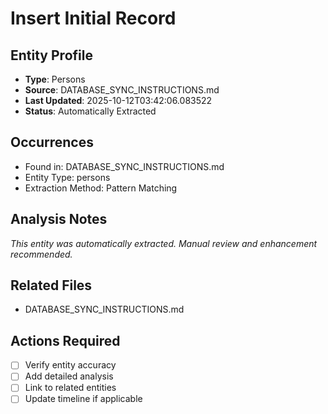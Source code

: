 # Insert Initial Record

## Entity Profile
- **Type**: Persons
- **Source**: DATABASE_SYNC_INSTRUCTIONS.md
- **Last Updated**: 2025-10-12T03:42:06.083522
- **Status**: Automatically Extracted

## Occurrences
- Found in: DATABASE_SYNC_INSTRUCTIONS.md
- Entity Type: persons
- Extraction Method: Pattern Matching

## Analysis Notes
*This entity was automatically extracted. Manual review and enhancement recommended.*

## Related Files
- DATABASE_SYNC_INSTRUCTIONS.md

## Actions Required
- [ ] Verify entity accuracy
- [ ] Add detailed analysis
- [ ] Link to related entities
- [ ] Update timeline if applicable
